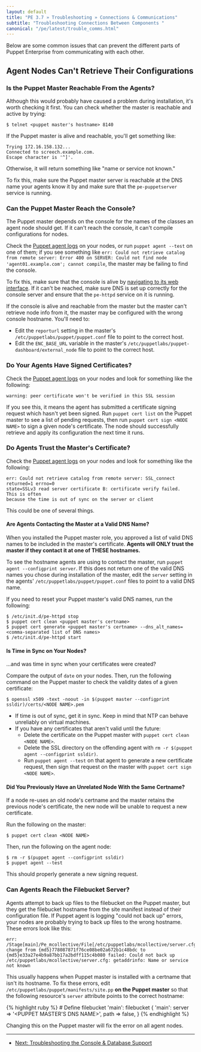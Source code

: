 ```yaml
---
layout: default
title: "PE 3.7 » Troubleshooting » Connections & Communications"
subtitle: "Troubleshooting Connections Between Components "
canonical: "/pe/latest/trouble_comms.html"
---
```


Below are some common issues that can prevent the different parts of Puppet Enterprise from communicating with each other.

Agent Nodes Can't Retrieve Their Configurations
-----

### Is the Puppet Master Reachable From the Agents?

Although this would probably have caused a problem during installation, it's worth checking it first. You can check whether the master is reachable and active by trying:

    $ telnet <puppet master's hostname> 8140

If the Puppet master is alive and reachable, you'll get something like:

    Trying 172.16.158.132...
    Connected to screech.example.com.
    Escape character is '^]'.

Otherwise, it will return something like "name or service not known."

To fix this, make sure the Puppet master server is reachable at the DNS name your agents know it by and make sure that the `pe-puppetserver` service is running.

### Can the Puppet Master Reach the Console?

The Puppet master depends on the console for the names of the classes an agent node should get. If it can't reach the console, it can't compile configurations for nodes.

Check the [Puppet agent logs](/pe/latest/install_what_and_where.html#puppet-agent-logs) on your nodes, or run `puppet agent --test` on one of them; if you see something like `err: Could not retrieve catalog from remote server: Error 400 on SERVER: Could not find node 'agent01.example.com'; cannot compile`, the master may be failing to find the console.

To fix this, make sure that the console is alive by [navigating to its web interface](./console_accessing.html). If it can't be reached, make sure DNS is set up correctly for the console server and ensure that the `pe-httpd` service on it is running.

If the console is alive and reachable from the master but the master can't retrieve node info from it, the master may be configured with the wrong console hostname. You'll need to:

* Edit the `reporturl` setting in the master's `/etc/puppetlabs/puppet/puppet.conf` file to point to the correct host.
* Edit the `ENC_BASE_URL` variable in the master's `/etc/puppetlabs/puppet-dashboard/external_node` file to point to the correct host.

### Do Your Agents Have Signed Certificates?

Check the [Puppet agent logs](/pe/latest/install_what_and_where.html#puppet-agent-logs) on your nodes and look for something like the following:

    warning: peer certificate won't be verified in this SSL session

If you see this, it means the agent has submitted a certificate signing request which hasn't yet been signed. Run `puppet cert list` on the Puppet master to see a list of pending requests, then run `puppet cert sign <NODE NAME>` to sign a given node's certificate. The node should successfully retrieve and apply its configuration the next time it runs.

### Do Agents Trust the Master's Certificate?

Check the [Puppet agent logs](/pe/latest/install_what_and_where.html#puppet-agent-logs) on your nodes and look for something like the following:

    err: Could not retrieve catalog from remote server: SSL_connect returned=1 errno=0
    state=SSLv3 read server certificate B: certificate verify failed.  This is often
    because the time is out of sync on the server or client

This could be one of several things.

#### Are Agents Contacting the Master at a Valid DNS Name?

When you installed the Puppet master role, you approved a list of valid DNS names to be included in the master's certificate. **Agents will ONLY trust the master if they contact it at one of THESE hostnames.**

To see the hostname agents are using to contact the master, run `puppet agent --configprint server`. If this does not return one of the valid DNS names you chose during installation of the master, edit the `server` setting in the agents' `/etc/puppetlabs/puppet/puppet.conf` files to point to a valid DNS name.

If you need to reset your Puppet master's valid DNS names, run the following:

    $ /etc/init.d/pe-httpd stop
    $ puppet cert clean <puppet master's certname>
    $ puppet cert generate <puppet master's certname> --dns_alt_names=<comma-separated list of DNS names>
    $ /etc/init.d/pe-httpd start

#### Is Time in Sync on Your Nodes?

...and was time in sync when your certificates were created?

Compare the output of `date` on your nodes. Then, run the following command on the Puppet master to check the validity dates of a given certificate:

    $ openssl x509 -text -noout -in $(puppet master --configprint ssldir)/certs/<NODE NAME>.pem

* If time is out of sync, get it in sync. Keep in mind that NTP can behave unreliably on virtual machines.
* If you have any certificates that aren't valid until the future:
    * Delete the certificate on the Puppet master with `puppet cert clean <NODE NAME>`.
    * Delete the SSL directory on the offending agent with `rm -r $(puppet agent --configprint ssldir)`.
    * Run `puppet agent --test` on that agent to generate a new certificate request, then sign that request on the master with `puppet cert sign <NODE NAME>`.

#### Did You Previously Have an Unrelated Node With the Same Certname?

If a node re-uses an old node's certname and the master retains the previous node's certificate, the new node will be unable to request a new certificate.

Run the following on the master:

    $ puppet cert clean <NODE NAME>

Then, run the following on the agent node:

    $ rm -r $(puppet agent --configprint ssldir)
    $ puppet agent --test

This should properly generate a new signing request.

### Can Agents Reach the Filebucket Server?

Agents attempt to back up files to the filebucket on the Puppet master, but they get the filebucket hostname from the site manifest instead of their configuration file. If Puppet agent is logging "could not back up" errors, your nodes are probably trying to back up files to the wrong hostname. These errors look like this:

    err: /Stage[main]/Pe_mcollective/File[/etc/puppetlabs/mcollective/server.cfg]/content:
    change from {md5}778087871f76ce08be02a672b1c48bdc to
    {md5}e33a27e4b9a87bb17a2bdff115c4b080 failed: Could not back up
    /etc/puppetlabs/mcollective/server.cfg: getaddrinfo: Name or service not known

This usually happens when Puppet master is installed with a certname that isn't its hostname. To fix these errors, edit `/etc/puppetlabs/puppet/manifests/site.pp` **on the Puppet master** so that the following resource's `server` attribute points to the correct hostname:

{% highlight ruby %}
    # Define filebucket 'main':
    filebucket { 'main':
      server => '<PUPPET MASTER'S DNS NAME>',
      path   => false,
    }
{% endhighlight %}

Changing this on the Puppet master will fix the error on all agent nodes.

* * *

- [Next: Troubleshooting the Console & Database Support](./trouble_console-db.html)
